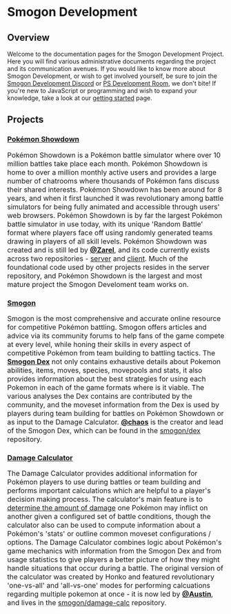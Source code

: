 # Smogon Development

## Overview

Welcome to the documentation pages for the Smogon Development Project. Here you will find various administrative documents regarding the project and its communication avenues. If you would like to know more about Smogon Development, or wish to get involved yourself, be sure to join the [Smogon Development Discord](https://spo.ink/dev) or [PS Development Room](https://play.pokemonshowdown.com/development), we don't bite! If you're new to JavaScript or programming and wish to expand your knowledge, take a look at our [getting started](/getting-started) page.

## Projects

<div class="project-blurb">
    <div class="project-image" style="background-image:url(screenshot-ps.png);"></div>
    <div class="project-body">
        <h3><a href="https://github.com/Zarel/Pokemon-Showdown"><i aria-hidden="true" class="fab fa-github"></i></a> <a href="https://pokemonshowdown.com/">Pokémon Showdown</a></h3>
        <p style="font-size:12pt;">Pokémon Showdown is a Pokémon battle simulator where over 10 million battles take place each month. Pokémon Showdown is home to over a million monthly active users and provides a large number of chatrooms where thousands of Pokémon fans discuss their shared interests. Pokémon Showdown has been around for 8 years, and when it first launched it was revolutionary among battle simulators for being fully animated and accessible through users' web browsers. Pokémon Showdown is by far the largest Pokémon battle simulator in use today, with its unique 'Random Battle' format where players face off using randomly generated teams drawing in players of all skill levels. Pokémon Showdown was created and is still led by <strong><a href="https://github.com/Zarel">@Zarel</a></strong>, and its code currently exists across two repositories - <a href="https://github.com/Zarel/Pokemon-Showdown">server</a> and <a href="https://github.com/Zarel/Pokemon-Showdown-Client">client</a>. Much of the foundational code used by other projects resides in the server repository, and Pokémon Showdown is the largest and most mature project the Smogon Develoment team works on.</p>
    </div>
</div>

<div class="project-blurb">
    <div class="project-body">
        <h3><a href="https://github.com/smogon"><i aria-hidden="true" class="fab fa-github"></i></a> <a href="https://smogon.com/">Smogon</a></h3>
        <p style="font-size:12pt;">Smogon is the most comprehensive and accurate online resource for competitive Pokémon battling. Smogon offers articles and advice via its community forums to help fans of the game compete at every level, while honing their skills in every aspect of competitive Pokémon from team building to battling tactics. The <strong><a href="https://smogon.com/dex">Smogon Dex</a></strong> not only contains exhaustive details about Pokemon abilities, items, moves, species, movepools and stats, it also provides information about the best strategies for using each Pokemon in each of the game formats where is it viable. The various analyses the Dex contains are contributed by the community, and the moveset information from the Dex is used by players during team building for battles on Pokémon Showdown or as input to the Damage Calculator. <strong><a href="https://github.com/monsanto">@chaos</a></strong> is the creator and lead of the Smogon Dex, which can be found in the <a href="https://github.com/smogon/dex">smogon/dex</a> repository.</p>
    </div>
    <div class="project-image" style="background-image:url(screenshot-smogon.png);"></div>
</div>

<div class="project-blurb">
    <div class="project-image" style="background-image:url(screenshot-calc.png);"></div>
    <div class="project-body">
        <h3><a href="https://github.com/smogon/damage-calc"><i aria-hidden="true" class="fab fa-github"></i></a> <a href="https://calc.pokemonshowdown.com">Damage Calculator</a></h3>
        <p style="font-size:12pt;">The Damage Calculator provides additional information for Pokémon players to use during battles or team building and performs important calculations which are helpful to a player's decision making process. The calculator's main feature is
to <a href="https://www.trainertower.com/dawoblefets-damage-dissertation/">determine the amount of damage</a> one Pokémon may inflict on another given a configured set of battle conditions, though the calculator also can be used to compute information about a Pokémon's 'stats' or outline common moveset configurations / options. The Damage Calculator combines logic about Pokémon's game mechanics with information from the Smogon Dex and from usage statistics to give players a better picture of how they might handle situations that occur during a battle. The original version of the calculator was created by Honko and featured revolutionary 'one-vs-all' and 'all-vs-one' modes for performing calcuations regarding multiple pokemon at once - it is now led by <strong><a href="https://github.com/AustinXII">@Austin</a></strong>, and lives in the <a href="https://github.com/Zarel/Pokemon-Showdown">smogon/damage-calc</a> repository.</p>
    </div>
</div>
